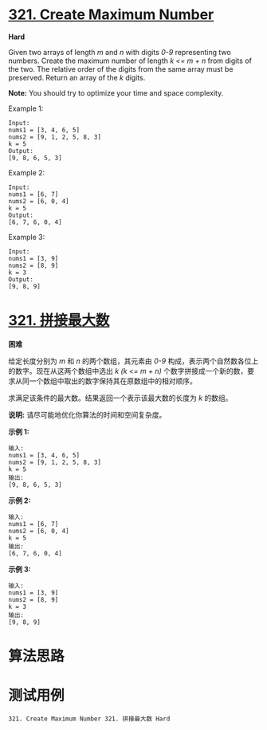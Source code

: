 # [321. Create Maximum Number][enTitle]

**Hard**

Given two arrays of length  *m*  and  *n*  with digits  *0-9*  representing two numbers. Create the maximum number of length  *k <= m + n*  from digits of the two. The relative order of the digits from the same array must be preserved. Return an array of the  *k*  digits.

**Note:** You should try to optimize your time and space complexity.

Example 1:

```
Input:
nums1 = [3, 4, 6, 5]
nums2 = [9, 1, 2, 5, 8, 3]
k = 5
Output:
[9, 8, 6, 5, 3]
```

Example 2:

```
Input:
nums1 = [6, 7]
nums2 = [6, 0, 4]
k = 5
Output:
[6, 7, 6, 0, 4]
```

Example 3:

```
Input:
nums1 = [3, 9]
nums2 = [8, 9]
k = 3
Output:
[9, 8, 9]

```


# [321. 拼接最大数][cnTitle]

**困难**

给定长度分别为  *m*  和  *n*  的两个数组，其元素由  *0-9*  构成，表示两个自然数各位上的数字。现在从这两个数组中选出  *k (k <= m + n)*  个数字拼接成一个新的数，要求从同一个数组中取出的数字保持其在原数组中的相对顺序。

求满足该条件的最大数。结果返回一个表示该最大数的长度为  *k*  的数组。

**说明:** 请尽可能地优化你算法的时间和空间复杂度。

**示例 1:** 

```
输入:
nums1 = [3, 4, 6, 5]
nums2 = [9, 1, 2, 5, 8, 3]
k = 5
输出:
[9, 8, 6, 5, 3]
```

**示例 2:** 

```
输入:
nums1 = [6, 7]
nums2 = [6, 0, 4]
k = 5
输出:
[6, 7, 6, 0, 4]
```

**示例 3:** 

```
输入:
nums1 = [3, 9]
nums2 = [8, 9]
k = 3
输出:
[9, 8, 9]
```




# 算法思路

# 测试用例
```
321. Create Maximum Number 321. 拼接最大数 Hard
```

[enTitle]: https://leetcode.com/problems/create-maximum-number/
[cnTitle]: https://leetcode-cn.com/problems/create-maximum-number/

